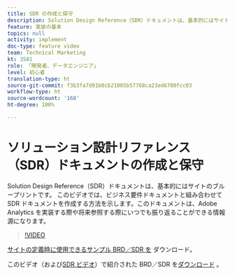 ```yaml
---
title: SDR の作成と保守
description: Solution Design Reference（SDR）ドキュメントは、基本的にはサイトのブループリントです。 このビデオでは、Adobe Analytics を実装するときや将来参照するときにいつでも振り返ることができる情報源となるように、このドキュメントをビジネス要件ドキュメントと組み合わせて作成する方法を示します。
feature: 実装の基本
topics: null
activity: implement
doc-type: feature video
team: Technical Marketing
kt: 3581
role: 「開発者、データエンジニア」
level: 初心者
translation-type: ht
source-git-commit: f3b3fa7d91b0cb21005b57768ca23ed6700fcc03
workflow-type: ht
source-wordcount: '168'
ht-degree: 100%

---
```



# ソリューション設計リファレンス（SDR）ドキュメントの作成と保守

Solution Design Reference（SDR）ドキュメントは、基本的にはサイトのブループリントです。 このビデオでは、ビジネス要件ドキュメントと組み合わせて SDR ドキュメントを作成する方法を示します。このドキュメントは、Adobe Analytics を実装する際や将来参照する際にいつでも振り返ることができる情報源になります。

>[!VIDEO](https://video.tv.adobe.com/v/28754/?quality=12)

[サイトの定義時に使用できるサンプル BRD／SDR を](https://analytics.enablementadobe.com/files/brd-sdr-sample-template.xlsx) ダウンロード。

このビデオ（および[SDR ビデオ](creating-a-business-requirements-document.md)）で紹介された BRD／SDR を[ダウンロード](https://analytics.enablementadobe.com/files/geometrixx-clothiers-brd-sdr.xlsx) 。
